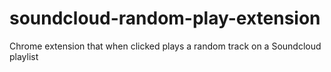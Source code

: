 # soundcloud-random-play-extension
Chrome extension that when clicked plays a random track on a Soundcloud playlist
